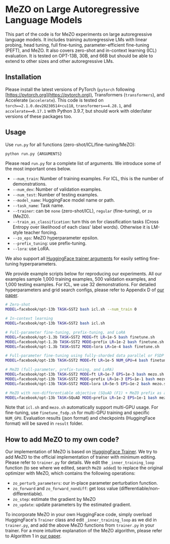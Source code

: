# MeZO on Large Autoregressive Language Models

This part of the code is for MeZO experiments on large autoregressive language models. It includes training autoregressive LMs with linear probing, head tuning, full fine-tuning, parameter-efficient fine-tuning (PEFT), and MeZO. It also covers zero-shot and in-context learning (ICL) evaluation. It is tested on OPT-13B, 30B, and 66B but should be able to extend to other sizes and other autoregressive LMs.


## Installation

Please install the latest versions of PyTorch (`pytorch` following [https://pytorch.org](https://pytorch.org)), Transformers (`transformers`), and Accelerate (`accelerate`). This code is tested on `torch==2.1.0.dev20230514+cu118`, `transformers==4.28.1`, and `accelerate==0.17.1` with Python 3.9.7, but should work with older/later versions of these packages too.

## Usage

Use `run.py` for all functions (zero-shot/ICL/fine-tuning/MeZO):
```bash
python run.py {ARGUMENTS}
```

Please read `run.py` for a complete list of arguments. We introduce some of the most important ones below. 
* `--num_train`: Number of training examples. For ICL, this is the number of demonstrations.
* `--num_dev`: Number of validation examples.
* `--num_test`: Number of testing examples.
* `--model_name`: HuggingFace model name or path.
* `--task_name`: Task name.
* `--trainer`: can be `none` (zero-shot/ICL), `regular` (fine-tuning), or `zo` (MeZO).
* `--train_as_classification`: turn this on for classification tasks (Cross Entropy over likelihood of each class' label words). Otherwise it is LM-style teacher forcing.
* `--zo_eps`: MeZO hyperparameter epsilon.
* `--prefix_tuning`: use prefix-tuning. 
* `--lora`: use LoRA.

We also support all [HuggingFace trainer arguments](https://github.com/huggingface/transformers/blob/main/src/transformers/training_args.py) for easily setting fine-tuning hyperparameters.

We provide example scripts below for reproducing our experiments. All our examples sample 1,000 training examples, 500 validation examples, and 1,000 testing examples. For ICL, we use 32 demonstrations. For detailed hyperparameters and grid search configs, please refer to Appendix D of [our paper](https://arxiv.org/pdf/2305.17333.pdf).
```bash
# Zero-shot
MODEL=facebook/opt-13b TASK=SST2 bash icl.sh --num_train 0

# In-context learning
MODEL=facebook/opt-13b TASK=SST2 bash icl.sh 

# Full-parameter fine-tuning, prefix-tuning, and LoRA
MODEL=facebook/opt-1.3b TASK=SST2 MODE=ft LR=1e-5 bash finetune.sh
MODEL=facebook/opt-1.3b TASK=SST2 MODE=prefix LR=1e-2 bash finetune.sh
MODEL=facebook/opt-1.3b TASK=SST2 MODE=lora LR=1e-4 bash finetune.sh

# Full-parameter fine-tuning using fully-sharded data parallel or FSDP (multi-GPU)
MODEL=facebook/opt-13b TASK=SST2 MODE=ft LR=1e-5 NUM_GPU=4 bash finetune_fsdp.sh

# MeZO (full-parameter, prefix-tuning, and LoRA)
MODEL=facebook/opt-13b TASK=SST2 MODE=ft LR=1e-7 EPS=1e-3 bash mezo.sh
MODEL=facebook/opt-13b TASK=SST2 MODE=prefix LR=1e-3 EPS=1e-1 bash mezo.sh
MODEL=facebook/opt-13b TASK=SST2 MODE=lora LR=5e-5 EPS=1e-2 bash mezo.sh

# MeZO with non-differentiable objective (SQuAD (F1) + MeZO prefix as an example)
MODEL=facebook/opt-13b TASK=SQuAD MODE=prefix LR=1e-2 EPS=1e-1 bash mezo.sh --non_diff --evaluation_strategy no --save_strategy no --save_model
```

Note that `icl.sh` and `mezo.sh` automatically support multi-GPU usage. For fine-tuning, use `finetune_fsdp.sh` for multi-GPU training and specific `NUM_GPU`. Evaluation results (json format) and checkpoints (HuggingFace format) will be saved in `result` folder.

## How to add MeZO to my own code?

Our implementation of MeZO is based on [HuggingFace Trainer](https://github.com/huggingface/transformers/blob/main/src/transformers/trainer.py). We try to add MeZO to the official implementation of trainer with minimum editing. Please refer to `trainer.py` for details. We edit the `_inner_training_loop` function (to see where we edited, search `MeZO added`) to replace the original optimizer with MeZO, which contains the following operations: 

* `zo_perturb_parameters`: our in-place parameter perturbation function.
* `zo_forward` and `zo_forward_nondiff`: get loss value (differentiable/non-differentiable).
* `zo_step`: estimate the gradient by MeZO
* `zo_update`: update parameters by the estimated gradient.

To incorporate MeZO in your own HuggingFace code, simply overload HuggingFace's `Trainer` class and edit `_inner_training_loop` as we did in `trainer.py`, and add the above MeZO functions from `trainer.py` in your trainer. For a more intuitive explanation of the MeZO algorithm, please refer to Algorithm 1 in [our paper](https://arxiv.org/pdf/2305.17333.pdf). 
